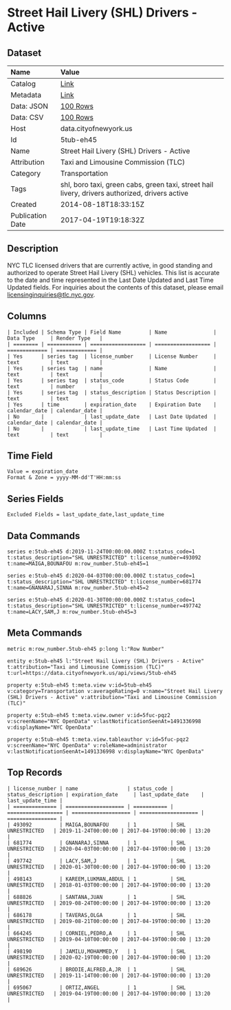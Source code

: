 # Street Hail Livery (SHL) Drivers - Active

## Dataset

| Name | Value |
| :--- | :---- |
| Catalog | [Link](https://catalog.data.gov/dataset/street-hail-livery-drivers-active-81bf5) |
| Metadata | [Link](https://data.cityofnewyork.us/api/views/5tub-eh45) |
| Data: JSON | [100 Rows](https://data.cityofnewyork.us/api/views/5tub-eh45/rows.json?max_rows=100) |
| Data: CSV | [100 Rows](https://data.cityofnewyork.us/api/views/5tub-eh45/rows.csv?max_rows=100) |
| Host | data.cityofnewyork.us |
| Id | 5tub-eh45 |
| Name | Street Hail Livery (SHL) Drivers - Active |
| Attribution | Taxi and Limousine Commission (TLC) |
| Category | Transportation |
| Tags | shl, boro taxi, green cabs, green taxi, street hail livery, drivers authorized, drivers active |
| Created | 2014-08-18T18:33:15Z |
| Publication Date | 2017-04-19T19:18:32Z |

## Description

NYC TLC licensed drivers that are currently active, in good standing and authorized to operate Street Hail Livery (SHL) vehicles. This list is accurate to the date and time represented in the Last Date Updated and Last Time Updated fields. For inquiries about the contents of this dataset, please email licensinginquiries@tlc.nyc.gov.

## Columns

```ls
| Included | Schema Type | Field Name         | Name               | Data Type     | Render Type   |
| ======== | =========== | ================== | ================== | ============= | ============= |
| Yes      | series tag  | license_number     | License Number     | text          | text          |
| Yes      | series tag  | name               | Name               | text          | text          |
| Yes      | series tag  | status_code        | Status Code        | text          | number        |
| Yes      | series tag  | status_description | Status Description | text          | text          |
| Yes      | time        | expiration_date    | Expiration Date    | calendar_date | calendar_date |
| No       |             | last_update_date   | Last Date Updated  | calendar_date | calendar_date |
| No       |             | last_update_time   | Last Time Updated  | text          | text          |
```

## Time Field

```ls
Value = expiration_date
Format & Zone = yyyy-MM-dd'T'HH:mm:ss
```

## Series Fields

```ls
Excluded Fields = last_update_date,last_update_time
```

## Data Commands

```ls
series e:5tub-eh45 d:2019-11-24T00:00:00.000Z t:status_code=1 t:status_description="SHL UNRESTRICTED" t:license_number=493092 t:name=MAIGA,BOUNAFOU m:row_number.5tub-eh45=1

series e:5tub-eh45 d:2020-04-03T00:00:00.000Z t:status_code=1 t:status_description="SHL UNRESTRICTED" t:license_number=681774 t:name=GNANARAJ,SINNA m:row_number.5tub-eh45=2

series e:5tub-eh45 d:2020-01-30T00:00:00.000Z t:status_code=1 t:status_description="SHL UNRESTRICTED" t:license_number=497742 t:name=LACY,SAM,J m:row_number.5tub-eh45=3
```

## Meta Commands

```ls
metric m:row_number.5tub-eh45 p:long l:"Row Number"

entity e:5tub-eh45 l:"Street Hail Livery (SHL) Drivers - Active" t:attribution="Taxi and Limousine Commission (TLC)" t:url=https://data.cityofnewyork.us/api/views/5tub-eh45

property e:5tub-eh45 t:meta.view v:id=5tub-eh45 v:category=Transportation v:averageRating=0 v:name="Street Hail Livery (SHL) Drivers - Active" v:attribution="Taxi and Limousine Commission (TLC)"

property e:5tub-eh45 t:meta.view.owner v:id=5fuc-pqz2 v:screenName="NYC OpenData" v:lastNotificationSeenAt=1491336998 v:displayName="NYC OpenData"

property e:5tub-eh45 t:meta.view.tableauthor v:id=5fuc-pqz2 v:screenName="NYC OpenData" v:roleName=administrator v:lastNotificationSeenAt=1491336998 v:displayName="NYC OpenData"
```

## Top Records

```ls
| license_number | name                | status_code | status_description | expiration_date     | last_update_date    | last_update_time | 
| ============== | =================== | =========== | ================== | =================== | =================== | ================ | 
| 493092         | MAIGA,BOUNAFOU      | 1           | SHL UNRESTRICTED   | 2019-11-24T00:00:00 | 2017-04-19T00:00:00 | 13:20            | 
| 681774         | GNANARAJ,SINNA      | 1           | SHL UNRESTRICTED   | 2020-04-03T00:00:00 | 2017-04-19T00:00:00 | 13:20            | 
| 497742         | LACY,SAM,J          | 1           | SHL UNRESTRICTED   | 2020-01-30T00:00:00 | 2017-04-19T00:00:00 | 13:20            | 
| 498143         | KAREEM,LUKMAN,ABDUL | 1           | SHL UNRESTRICTED   | 2018-01-03T00:00:00 | 2017-04-19T00:00:00 | 13:20            | 
| 688826         | SANTANA,JUAN        | 1           | SHL UNRESTRICTED   | 2019-08-24T00:00:00 | 2017-04-19T00:00:00 | 13:20            | 
| 686178         | TAVERAS,OLGA        | 1           | SHL UNRESTRICTED   | 2019-08-21T00:00:00 | 2017-04-19T00:00:00 | 13:20            | 
| 664245         | CORNIEL,PEDRO,A     | 1           | SHL UNRESTRICTED   | 2019-04-10T00:00:00 | 2017-04-19T00:00:00 | 13:20            | 
| 498190         | JAMILU,MOHAMMED,Y   | 1           | SHL UNRESTRICTED   | 2020-02-19T00:00:00 | 2017-04-19T00:00:00 | 13:20            | 
| 689626         | BRODIE,ALFRED,A,JR  | 1           | SHL UNRESTRICTED   | 2019-11-14T00:00:00 | 2017-04-19T00:00:00 | 13:20            | 
| 695067         | ORTIZ,ANGEL         | 1           | SHL UNRESTRICTED   | 2019-04-19T00:00:00 | 2017-04-19T00:00:00 | 13:20            | 
```